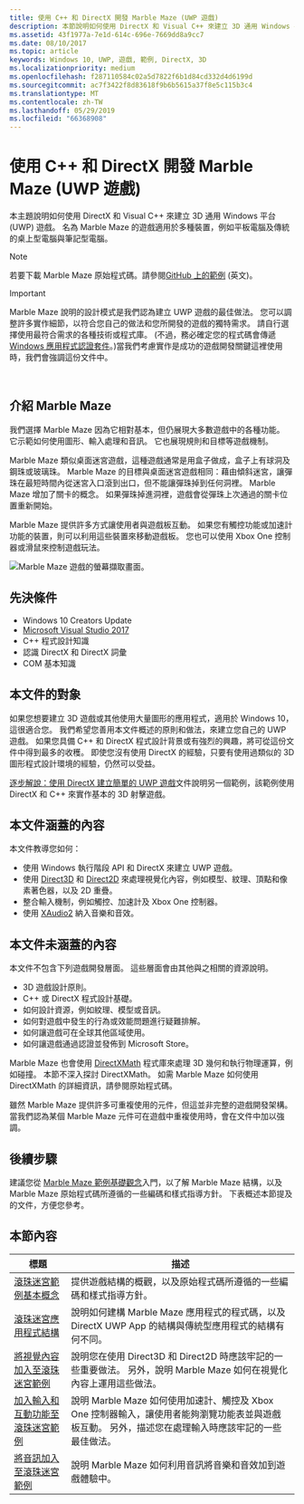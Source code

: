 ```yaml
---
title: 使用 C++ 和 DirectX 開發 Marble Maze (UWP 遊戲)
description: 本節說明如何使用 DirectX 和 Visual C++ 來建立 3D 通用 Windows 平台 (UWP) 遊戲。
ms.assetid: 43f1977a-7e1d-614c-696e-7669dd8a9cc7
ms.date: 08/10/2017
ms.topic: article
keywords: Windows 10, UWP, 遊戲, 範例, DirectX, 3D
ms.localizationpriority: medium
ms.openlocfilehash: f287110584c02a5d7822f6b1d84cd332d4d6199d
ms.sourcegitcommit: ac7f3422f8d83618f9b6b5615a37f8e5c115b3c4
ms.translationtype: MT
ms.contentlocale: zh-TW
ms.lasthandoff: 05/29/2019
ms.locfileid: "66368908"
---
```

# <a name="developing-marble-maze-a-uwp-game-in-c-and-directx"></a>使用 C++ 和 DirectX 開發 Marble Maze (UWP 遊戲)




本主題說明如何使用 DirectX 和 Visual C++ 來建立 3D 通用 Windows 平台 (UWP) 遊戲。 名為 Marble Maze 的遊戲適用於多種裝置，例如平板電腦及傳統的桌上型電腦與筆記型電腦。

> [!NOTE]
> 若要下載 Marble Maze 原始程式碼。請參閱[GitHub 上的範例](https://go.microsoft.com/fwlink/?LinkId=624011) (英文)。

> [!IMPORTANT]
> Marble Maze 說明的設計模式是我們認為建立 UWP 遊戲的最佳做法。 您可以調整許多實作細節，以符合您自己的做法和您所開發的遊戲的獨特需求。 請自行選擇使用最符合需求的各種技術或程式庫。 (不過，務必確定您的程式碼會傳遞[Windows 應用程式認證套件](https://docs.microsoft.com/windows/uwp/debug-test-perf/windows-app-certification-kit)。)當我們考慮實作是成功的遊戲開發關鍵這裡使用時，我們會強調這份文件中。

 

## <a name="introducing-marble-maze"></a>介紹 Marble Maze


我們選擇 Marble Maze 因為它相對基本，但仍展現大多數遊戲中的各種功能。 它示範如何使用圖形、輸入處理和音訊。 它也展現規則和目標等遊戲機制。

Marble Maze 類似桌面迷宮遊戲，這種遊戲通常是用盒子做成，盒子上有球洞及鋼珠或玻璃珠。 Marble Maze 的目標與桌面迷宮遊戲相同：藉由傾斜迷宮，讓彈珠在最短時間內從迷宮入口滾到出口，但不能讓彈珠掉到任何洞裡。 Marble Maze 增加了關卡的概念。 如果彈珠掉進洞裡，遊戲會從彈珠上次通過的關卡位置重新開始。

Marble Maze 提供許多方式讓使用者與遊戲板互動。 如果您有觸控功能或加速計功能的裝置，則可以利用這些裝置來移動遊戲板。 您也可以使用 Xbox One 控制器或滑鼠來控制遊戲玩法。

![Marble Maze 遊戲的螢幕擷取畫面。](images/marblemaze-2.png)

## <a name="prerequisites"></a>先決條件


-   Windows 10 Creators Update
-   [Microsoft Visual Studio 2017](https://www.visualstudio.com/downloads/)
-   C++ 程式設計知識
-   認識 DirectX 和 DirectX 詞彙
-   COM 基本知識

## <a name="who-should-read-this"></a>本文件的對象


如果您想要建立 3D 遊戲或其他使用大量圖形的應用程式，適用於 Windows 10，這很適合您。 我們希望您善用本文件概述的原則和做法，來建立您自己的 UWP 遊戲。 如果您具備 C++ 和 DirectX 程式設計背景或有強烈的興趣，將可從這份文件中得到最多的收穫。 即使您沒有使用 DirectX 的經驗，只要有使用過類似的 3D 圖形程式設計環境的經驗，仍然可以受益。

[逐步解說：使用 DirectX 建立簡單的 UWP 遊戲](tutorial--create-your-first-uwp-directx-game.md)文件說明另一個範例，該範例使用 DirectX 和 C++ 來實作基本的 3D 射擊遊戲。

## <a name="what-this-documentation-covers"></a>本文件涵蓋的內容


本文件教導您如何：

-   使用 Windows 執行階段 API 和 DirectX 來建立 UWP 遊戲。
-   使用 [Direct3D](https://docs.microsoft.com/windows/desktop/direct3d11/atoc-dx-graphics-direct3d-11) 和 [Direct2D](https://docs.microsoft.com/windows/desktop/Direct2D/direct2d-portal) 來處理視覺化內容，例如模型、紋理、頂點和像素著色器，以及 2D 重疊。
-   整合輸入機制，例如觸控、加速計及 Xbox One 控制器。
-   使用 [XAudio2](https://docs.microsoft.com/windows/desktop/xaudio2/xaudio2-apis-portal) 納入音樂和音效。

## <a name="what-this-documentation-does-not-cover"></a>本文件未涵蓋的內容


本文件不包含下列遊戲開發層面。 這些層面會由其他與之相關的資源說明。

-   3D 遊戲設計原則。
-   C++ 或 DirectX 程式設計基礎。
-   如何設計資源，例如紋理、模型或音訊。
-   如何對遊戲中發生的行為或效能問題進行疑難排解。
-   如何讓遊戲可在全球其他區域使用。
-   如何讓遊戲通過認證並發佈到 Microsoft Store。

Marble Maze 也會使用 [DirectXMath](https://docs.microsoft.com/windows/desktop/dxmath/directxmath-portal) 程式庫來處理 3D 幾何和執行物理運算，例如碰撞。 本節不深入探討 DirectXMath。 如需 Marble Maze 如何使用 DirectXMath 的詳細資訊，請參閱原始程式碼。

雖然 Marble Maze 提供許多可重複使用的元件，但這並非完整的遊戲開發架構。 當我們認為某個 Marble Maze 元件可在遊戲中重複使用時，會在文件中加以強調。

## <a name="next-steps"></a>後續步驟


建議您從 [Marble Maze 範例基礎觀念](marble-maze-sample-fundamentals.md)入門，以了解 Marble Maze 結構，以及 Marble Maze 原始程式碼所遵循的一些編碼和樣式指導方針。 下表概述本節提及的文件，方便您參考。

## <a name="in-this-section"></a>本節內容


| 標題                                                                                                                    | 描述                                                                                                                                                                                                                                        |
|--------------------------------------------------------------------------------------------------------------------------|----------------------------------------------------------------------------------------------------------------------------------------------------------------------------------------------------------------------------------------------------|
| [滾珠迷宮範例基本概念](marble-maze-sample-fundamentals.md)                                                   | 提供遊戲結構的概觀，以及原始程式碼所遵循的一些編碼和樣式指導方針。                                                                                                                                 |
| [滾珠迷宮應用程式結構](marble-maze-application-structure.md)                                               | 說明如何建構 Marble Maze 應用程式的程式碼，以及 DirectX UWP App 的結構與傳統型應用程式的結構有何不同。                                                                                    |
| [將視覺內容加入至滾珠迷宮範例](adding-visual-content-to-the-marble-maze-sample.md)                   | 說明您在使用 Direct3D 和 Direct2D 時應該牢記的一些重要做法。 另外，說明 Marble Maze 如何在視覺化內容上運用這些做法。                                                                           |
| [加入輸入和互動功能至滾珠迷宮範例](adding-input-and-interactivity-to-the-marble-maze-sample.md) | 說明 Marble Maze 如何使用加速計、觸控及 Xbox One 控制器輸入，讓使用者能夠瀏覽功能表並與遊戲板互動。 另外，描述您在處理輸入時應該牢記的一些最佳做法。 |
| [將音訊加入至滾珠迷宮範例](adding-audio-to-the-marble-maze-sample.md)                                     | 說明 Marble Maze 如何利用音訊將音樂和音效加到遊戲體驗中。                                                                                                                                                  |

 

 

 




